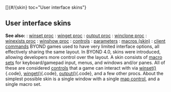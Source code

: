 []{#/{skin} toc="User interface skins"}
## User interface skins
**See also:**
:   [winset proc](#/proc/winset)
:   [winget proc](#/proc/winget)
:   [output proc](#/proc/output)
:   [winclone proc](#/proc/winclone)
:   [winexists proc](#/proc/winexists)
:   [winshow proc](#/proc/winshow)
:   [controls](#/%7Bskin%7D/control)
:   [parameters](#/%7Bskin%7D/param)
:   [macros (skin)](#/%7Bskin%7D/macros)
:   [client commands](#/%7Bskin%7D/commands)
BYOND games used to have very limited interface options, all effectively
sharing the same layout. In BYOND 4.0, skins were introduced, allowing
developers more control over the layout.
A skin consists of [macro sets](#/%7Bskin%7D/macros) for
keyboard/gamepad input, menus, and windows and/or panes. All of these
are considered [controls](#/%7Bskin%7D/control) that a game can interact
with via [winset()](#/proc/winset){.code},
[winget()](#/proc/winget){.code}, [output()](#/proc/output){.code}, and
a few other procs.
About the simplest possible skin is a single window with a single [map
control](#/%7Bskin%7D/control/map), and a single macro set.